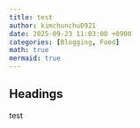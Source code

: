 ```yaml
---
title: test
author: kimchunchu0921
date: 2025-09-23 11:03:00 +0900
categories: [Blogging, Food]
math: true
mermaid: true
---
```


## Headings

test